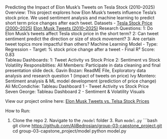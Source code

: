 Predicting the Impact of Elon Musk’s Tweets on Tesla Stock (2010–2025)
Overview: This project explores how Elon Musk’s tweets influence Tesla’s stock price. We used sentiment analysis and machine learning to predict short term price changes after each tweet.
Datasets - [Tesla Stock Price (2000–2025)](https://www.kaggle.com/datasets/taimoor888/tesla-stock-price-data-2000-2025) 
[Elon Musk Tweets (2010–2025)](https://www.kaggle.com/datasets/dadalyndell/elon-musk-tweets-2010-to-2025-march) 
Research Questions:
1: Do Elon Musk’s tweets affect Tesla stock price in the short term? 
2: Can tweet sentiment predict the direction or size of stock movement? 
3: Are certain tweet topics more impactful than others? 
Machine Learning Model - Type: Regression - Target: % stock price change after a tweet - Final R² Score: 0.83  
Tableau Dashboards:
1: Tweet Activity vs Stock Price 
2: Sentiment vs Stock Volatility
Responsiblities: 
All Members: Participate in data cleaning and final presentation slide deck.
Gavin Bozan: ReadME File, Exploratory data analysis and research question 1 (impact of tweets on price)
Ivy Montero: Sentiment analysis & ML model development (prediction of price change)
Ali McCondichie: Tableau Dashboard 1 - Tweet Activity vs Stock Price
Seven George: Tableau Dashboard 2 - Sentiment & Volatility Visuals

View our project online here:
[Elon Musk Tweets vs. Telsa Stock Prices](https://alibedrosian.pythonanywhere.com/)

How to Run:
1. Clone the repo 2. Navigate to the `/model` folder 3. Run `model.py` ```bash git clone https://github.com/AliBedrosian/group-03-capstone_project.git cd group-03-capstone_project/model python model.py
